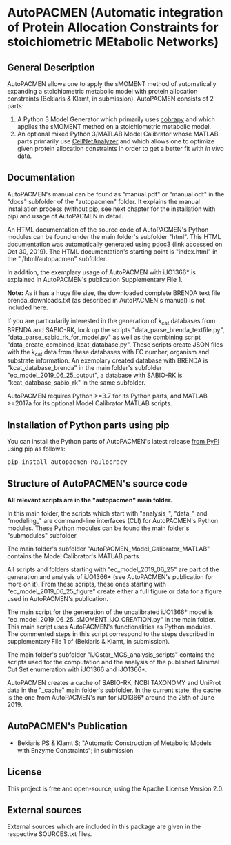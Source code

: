 # AutoPACMEN (Automatic integration of Protein Allocation Constraints for stoichiometric MEtabolic Networks)


## General Description

AutoPACMEN allows one to apply the sMOMENT method of automatically expanding a stoichiometric metabolic
model with protein allocation constraints (Bekiaris & Klamt, in submission).
AutoPACMEN consists of 2 parts:
1) A Python 3 Model Generator which primarily uses [cobrapy](https://github.com/opencobra/cobrapy) and which applies the sMOMENT
   method on a stoichiometric metabolic model.
2) An optional mixed Python 3/MATLAB Model Calibrator whose MATLAB parts primarily use [CellNetAnalyzer](https://www2.mpi-magdeburg.mpg.de/projects/cna/cna.html)
   and which allows one to optimize given protein allocation constraints in order to get a better fit
   with <i>in vivo</i> data.


## Documentation

AutoPACMEN's manual can be found as "manual.pdf" or "manual.odt" in the "docs" subfolder of the "autopacmen" folder.
It explains the manual installation process (without pip, see next chapter for the installation with pip) and usage of AutoPACMEN in detail.

An HTML documentation of the source code of AutoPACMEN's Python modules can be found under the main folder's subfolder "html".
This HTML documentation was automatically generated using [pdoc3](https://pdoc3.github.io/pdoc/) (link accessed on Oct 30, 2019).
The HTML documentation's starting point is "index.html" in the "./html/autopacmen" subfolder.

In addition, the exemplary usage of AutoPACMEN with iJO1366* is explained in AutoPACMEN's publication Supplementary File 1.

<b>Note:</b> As it has a huge file size, the downloaded complete BRENDA text file brenda_downloads.txt (as described in
AutoPACMEN's manual) is not included here.

If you are particularily interested in the generation of k<sub>cat</sub> databases from BRENDA and SABIO-RK, look up
the scripts "data_parse_brenda_textfile.py", "data_parse_sabio_rk_for_model.py" as well as the combining
script "data_create_combined_kcat_database.py". These scripts create JSON files with the k<sub>cat</sub> data from these
databases with EC number, organism and substrate information. An exemplary created database with BRENDA is
"kcat_database_brenda" in the main folder's  subfolder "ec_model_2019_06_25_output", a database with SABIO-RK is
"kcat_database_sabio_rk" in the same subfolder.

AutoPACMEN requires Python >=3.7 for its Python parts, and MATLAB >=2017a for its optional Model Calibrator
MATLAB scripts.



## Installation of Python parts using pip

You can install the Python parts of AutoPACMEN's latest release [from PyPI]() using pip as follows:
<pre>
pip install autopacmen-Paulocracy
</pre>


## Structure of AutoPACMEN's source code

<b>All relevant scripts are in the "autopacmen" main folder.</b>

In this main folder, the scripts which start with "analysis_", "data_" and "modeling_" are command-line interfaces (CLI)
for AutoPACMEN's Python modules. These Python modules can be found the main folder's "submodules" subfolder.

The main folder's subfolder "AutoPACMEN_Model_Calibrator_MATLAB" contains the Model Calibrator's MATLAB parts.

All scripts and folders starting with "ec_model_2019_06_25" are part of the generation and analysis of iJO1366* (see AutoPACMEN's publication for more on it). From these scripts, these ones
starting with "ec_model_2019_06_25_figure" create either a full figure or data for a figure used in AutoPACMEN's publication.

The main script for the generation of the uncalibrated iJO1366* model is "ec_model_2019_06_25_sMOMENT_iJO_CREATION.py" in the main folder. This
main script uses AutoPACMEN's functionalities as Python modules. The commented steps in this script correspond to the steps described in supplementary
File 1 of (Bekiaris & Klamt, in submission).


The main folder's subfolder "iJOstar_MCS_analysis_scripts" contains the scripts used for the computation and the analysis of the published Minimal Cut Set enumeration
with iJO1366 and iJO1366*.

AutoPACMEN creates a cache of SABIO-RK, NCBI TAXONOMY and UniProt data in the "_cache" main folder's subfolder.  In the current state, the cache is the one
from AutoPACMEN's run for iJO1366* around the 25th of June 2019.


## AutoPACMEN's Publication

* Bekiaris PS & Klamt S; "Automatic Construction of Metabolic Models with Enzyme Constraints"; in submission

## License

This project is free and open-source, using the Apache License Version 2.0.


## External sources

External sources which are included in this package are given in the respective SOURCES.txt files.
